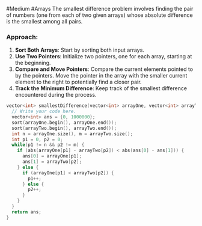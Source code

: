 #Medium  #Arrays 
The smallest difference problem involves finding the pair of numbers (one from each of two given arrays) whose absolute difference is the smallest among all pairs.
### Approach:

1. **Sort Both Arrays**: Start by sorting both input arrays.
2. **Use Two Pointers**: Initialize two pointers, one for each array, starting at the beginning.
3. **Compare and Move Pointers**: Compare the current elements pointed to by the pointers. Move the pointer in the array with the smaller current element to the right to potentially find a closer pair.
4. **Track the Minimum Difference**: Keep track of the smallest difference encountered during the process.
```cpp
vector<int> smallestDifference(vector<int> arrayOne, vector<int> arrayTwo) {
  // Write your code here.
  vector<int> ans = {0, 1000000};
  sort(arrayOne.begin(), arrayOne.end());
  sort(arrayTwo.begin(), arrayTwo.end());
  int n = arrayOne.size(), m = arrayTwo.size();
  int p1 = 0, p2 = 0;
  while(p1 != n && p2 != m) {
    if (abs(arrayOne[p1] - arrayTwo[p2]) < abs(ans[0] - ans[1])) {
      ans[0] = arrayOne[p1];
      ans[1] = arrayTwo[p2];
    } else {
      if (arrayOne[p1] < arrayTwo[p2]) {
        p1++;
      } else {
        p2++;
      }
    }
  }
  return ans;
}
```